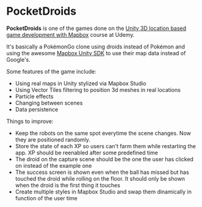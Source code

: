 # PocketDroids

**PocketDroids** is one of the games done on the [Unity 3D location based game development with Mapbox](https://www.udemy.com/mapbox-unity-3d-essentials/) course at Udemy.

It's basically a PokémonGo clone using droids instead of Pokémon and using the awesome [Mapbox Unity SDK](https://www.mapbox.com/unity/) to use their map data instead of Google's.

Some features of the game include:
* Using real maps in Unity stylized via Mapbox Studio
* Using Vector Tiles filtering to position 3d meshes in real locations
* Particle effects
* Changing between scenes
* Data persistence

Things to improve:
* Keep the robots on the same spot everytime the scene changes. Now they are positioned randomly.
* Store the state of each XP so users can't farm them while restarting the app. XP should be reenabled after some predefined time
* The droid on the capture scene should be the one the user has clicked on instead of the example one
* The success screen is shown even when the ball has missed but has touched the droid while rolling on the floor. It should only be shown when the droid is the first thing it touches
* Create multiple styles in Mapbox Studio and swap them dinamically in function of the user time 